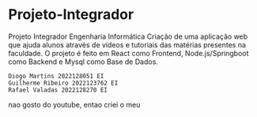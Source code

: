 # Projeto-Integrador
Projeto Integrador Engenharia Informática
Criação de uma aplicação web que ajuda alunos através de vídeos e tutoriais das matérias presentes na faculdade.
O projeto é feito em React como Frontend, Node.js/Springboot como Backend e Mysql como Base de Dados.

    Diogo Martins 2022128051 EI
    Guilherme Ribeiro 2022123762 EI
    Rafael Valadas 2022128270 EI
nao gosto do youtube, entao criei o meu
